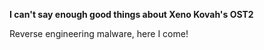 **I can't say enough good things about Xeno Kovah's OST2**

Reverse engineering malware, here I come!
